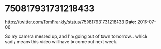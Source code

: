 # 750817931731218433
https://twitter.com/TomFrankly/status/750817931731218433
**Date:** 2016-07-06

So my camera messed up, and I'm going out of town tomorrow... which sadly means this video will have to come out next week.
